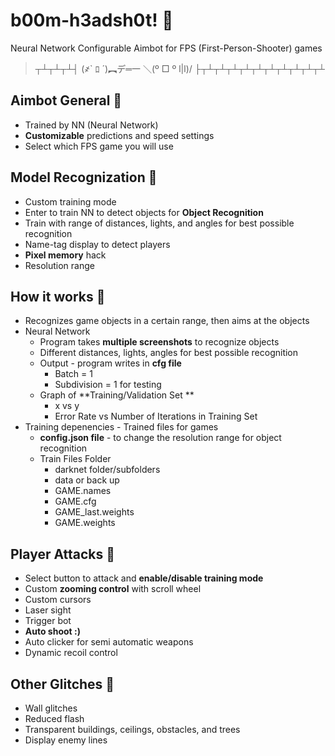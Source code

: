 # b00m-h3adsh0t! &#x1F537;
Neural Network Configurable Aimbot for FPS (First-Person-Shooter) games

> ┬┴┬┴┬┴┤ (҂` ﾛ ´)︻デ═一      ＼(º □ º l|l)/	├┬┴┬┴┬┴┬┴┬┴┬┴┬┴┬┴┬┴┬┴

## Aimbot General &#x1F537;
* Trained by NN (Neural Network)
* **Customizable** predictions and speed settings 
* Select which FPS game you will use


## Model Recognization  &#x1F537;
* Custom training mode 
* Enter to train NN to detect objects for **Object Recognition** 
* Train with range of distances, lights, and angles for best possible recognition
* Name-tag display to detect players 
* **Pixel memory** hack
* Resolution range 


## How it works  &#x1F537;
* Recognizes game objects in a certain range, then aims at the objects
* Neural Network 
    * Program takes **multiple screenshots** to recognize objects 
    * Different distances, lights, angles for best possible recognition 
    * Output - program writes in **cfg file** 
      * Batch = 1
      * Subdivision = 1 for testing 
    * Graph of **Training/Validation Set **
      * x vs y 
      * Error Rate vs Number of Iterations in Training Set 
* Training depenencies - Trained files for games
    * **config.json file** - to change the resolution range for object recognition  
    * Train Files Folder
      * darknet folder/subfolders 
      * data or back up
      * GAME.names
      * GAME.cfg
      * GAME_last.weights 
      * GAME.weights

## Player Attacks &#x1F537;
* Select button to attack and **enable/disable training mode**
* Custom **zooming control** with scroll wheel 
* Custom cursors 
* Laser sight
* Trigger bot
* **Auto shoot :)** 
* Auto clicker for semi automatic weapons 
* Dynamic recoil control  

## Other Glitches  &#x1F537;
* Wall glitches
* Reduced flash 
* Transparent buildings, ceilings, obstacles, and trees
* Display enemy lines 
